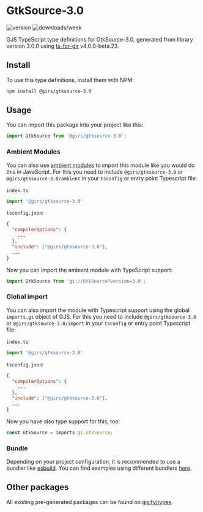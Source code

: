 
# GtkSource-3.0

![version](https://img.shields.io/npm/v/@girs/gtksource-3.0)
![downloads/week](https://img.shields.io/npm/dw/@girs/gtksource-3.0)


GJS TypeScript type definitions for GtkSource-3.0, generated from library version 3.0.0 using [ts-for-gir](https://github.com/gjsify/ts-for-gir) v4.0.0-beta.23.


## Install

To use this type definitions, install them with NPM:
```bash
npm install @girs/gtksource-3.0
```

## Usage

You can import this package into your project like this:
```ts
import GtkSource from '@girs/gtksource-3.0';
```

### Ambient Modules

You can also use [ambient modules](https://github.com/gjsify/ts-for-gir/tree/main/packages/cli#ambient-modules) to import this module like you would do this in JavaScript.
For this you need to include `@girs/gtksource-3.0` or `@girs/gtksource-3.0/ambient` in your `tsconfig` or entry point Typescript file:

`index.ts`:
```ts
import '@girs/gtksource-3.0'
```

`tsconfig.json`:
```json
{
  "compilerOptions": {
    ...
  },
  "include": ["@girs/gtksource-3.0"],
  ...
}
```

Now you can import the ambient module with TypeScript support: 

```ts
import GtkSource from 'gi://GtkSource?version=3.0';
```

### Global import

You can also import the module with Typescript support using the global `imports.gi` object of GJS.
For this you need to include `@girs/gtksource-3.0` or `@girs/gtksource-3.0/import` in your `tsconfig` or entry point Typescript file:

`index.ts`:
```ts
import '@girs/gtksource-3.0'
```

`tsconfig.json`:
```json
{
  "compilerOptions": {
    ...
  },
  "include": ["@girs/gtksource-3.0"],
  ...
}
```

Now you have also type support for this, too:

```ts
const GtkSource = imports.gi.GtkSource;
```

### Bundle

Depending on your project configuration, it is recommended to use a bundler like [esbuild](https://esbuild.github.io/). You can find examples using different bundlers [here](https://github.com/gjsify/ts-for-gir/tree/main/examples).

## Other packages

All existing pre-generated packages can be found on [gjsify/types](https://github.com/gjsify/types).

